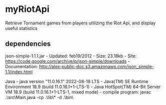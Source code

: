 # myRiotApi
Retrieve Tornament games from players utilizing the Riot Api, and display useful statistics


## dependencies

json-simple-1.1.1.jar
    - Updated:          feb19/2012
    - Size:             23.18kb
    - Site:             https://code.google.com/archive/p/json-simple/downloads
    - Documentation:    http://alex-public-doc.s3.amazonaws.com/json_simple-1.1/index.html

Java
    - java version "11.0.16.1" 2022-08-18 LTS
    - Java(TM) SE Runtime Environment 18.9 (build 11.0.16.1+1-LTS-1)
    - Java HotSpot(TM) 64-Bit Server VM 18.9 (build 11.0.16.1+1-LTS-1, mixed mode)
    - compile program:  javac .\\src\\Main.java -cp .\\lib\\* -d .\\bin\\

